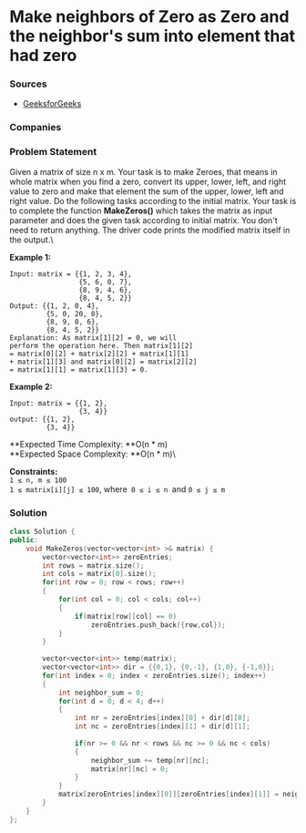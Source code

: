 # Make neighbors of Zero as Zero and the neighbor's sum into element that had zero

### Sources

* [GeeksforGeeks](https://practice.geeksforgeeks.org/problems/make-zeroes4042/1#)

### Companies

### Problem Statement

Given a matrix of  size n x m. Your task is to make Zeroes, that means in whole matrix when you find a zero, convert its upper, lower, left, and right value to zero and make that element the sum of the upper, lower, left and right value. Do the following tasks according to the initial matrix. Your task is to complete the function **MakeZeros()** which takes the matrix as input parameter and does the given task according to initial matrix. You don't need to return anything. The driver code prints the modified matrix itself in the output.\
  

**Example 1:**

```
Input: matrix = {{1, 2, 3, 4},
                 {5, 6, 0, 7}, 
                 {8, 9, 4, 6},
                 {8, 4, 5, 2}}
Output: {{1, 2, 0, 4}, 
         {5, 0, 20, 0},
         {8, 9, 0, 6}, 
         {8, 4, 5, 2}}
Explanation: As matrix[1][2] = 0, we will
perform the operation here. Then matrix[1][2]
= matrix[0][2] + matrix[2][2] + matrix[1][1] 
+ matrix[1][3] and matrix[0][2] = matrix[2][2] 
= matrix[1][1] = matrix[1][3] = 0.
```

**Example 2:**

```
Input: matrix = {{1, 2}, 
                 {3, 4}}
output: {{1, 2}, 
         {3, 4}}
```

**Expected Time Complexity: **O(n \* m)\
**Expected Space Complexity: **O(n \* m)\
  

**Constraints:**\
 `1 ≤ n, m ≤ 100`\
 `1 ≤ matrix[i][j] ≤ 100`, where`  0 ≤ i ≤ n  `and `0 ≤ j ≤ m`

### Solution

```cpp
class Solution {
public:
    void MakeZeros(vector<vector<int> >& matrix) {
        vector<vector<int>> zeroEntries;
        int rows = matrix.size();
        int cols = matrix[0].size();
        for(int row = 0; row < rows; row++)
        {
            for(int col = 0; col < cols; col++)
            {
                if(matrix[row][col] == 0)
                    zeroEntries.push_back({row,col});
            }
        }
        
        vector<vector<int>> temp(matrix);
        vector<vector<int>> dir = {{0,1}, {0,-1}, {1,0}, {-1,0}};
        for(int index = 0; index < zeroEntries.size(); index++)
        {
            int neighbor_sum = 0;
            for(int d = 0; d < 4; d++)
            {
                int nr = zeroEntries[index][0] + dir[d][0];
                int nc = zeroEntries[index][1] + dir[d][1];
                
                if(nr >= 0 && nr < rows && nc >= 0 && nc < cols)
                {
                    neighbor_sum += temp[nr][nc];
                    matrix[nr][nc] = 0;
                }
            }
            matrix[zeroEntries[index][0]][zeroEntries[index][1]] = neighbor_sum;
        }
    }
};
```
